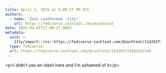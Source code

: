```yaml
---
title: April 1, 2025 at 5:00:27 PM UTC
authors:
  - name: 'Zach Leatherman :11ty:'
    url: https://fediverse.zachleat.com/@zachleat
date: 2025-04-01T17:00:27.000Z
metadata:
  uuid: >-
    11ty/import::rss::https://fediverse.zachleat.com/@zachleat/114263774182342140
  type: fediverse
  url: https://fediverse.zachleat.com/@zachleat/114263774182342140
---
```

\<p>I didn’t use en-dash here and I’m ashamed of it\</p>